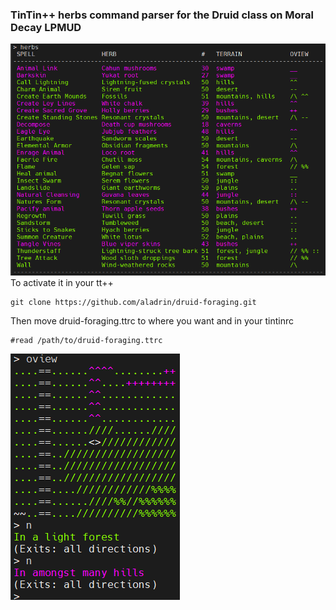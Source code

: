 ### TinTin++ herbs command parser for the Druid class on Moral Decay LPMUD
![druid-foraging](screenshot0.png)
To activate it in your tt++
```
git clone https://github.com/aladrin/druid-foraging.git
```
Then move druid-foraging.ttrc to where you want and in your tintinrc
```
#read /path/to/druid-foraging.ttrc
```
![druid-foraging](screenshot1.png)
